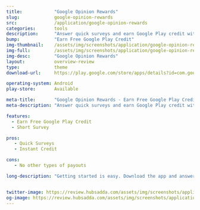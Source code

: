 ```yaml
---
title:            "Google Opinion Rewards"
slug:             google-opinion-rewards
src:              /application/google-opinion-rewards
categories:       tools
description:      "Answer quick surveys and earn Google Play credit with Google Opinion Rewards, an app created by the Google Surveys team."
bump:             "Earn Free Google Play Credit"
img-thumbnail:    /assets/img/screenshots/application/google-opinion-reward.png
img-full:         /assets/img/screenshots/application/google-opinion-reward.png
img-desc:         "Google Opinion Rewards"
layout:           overview-review
type:             theme
download-url:     https://play.google.com/store/apps/details?id=com.google.android.apps.paidtasks&hl=en

operating-system: Android
play-store:       Available

meta-title:       "Google Opinion Rewards - Earn Free Google Play Credit"
meta-description: "Answer quick surveys and earn Google Play credit with Google Opinion Rewards, an app created by the Google Surveys team."

features:
  - Earn Free Google Play Credit
  - Short Survey

pros:
   - Quick Surveys
   - Instant Credit

cons:
   - No other types of payouts

long-description: "Getting started is easy. Download the app and answer basic questions about yourself. We will then send you surveys around once a week, although it may be more or less frequent. You will get a notification on your phone when a short and relevant survey is ready for you, and can receive up to $1.00 in Play credit for completing it. Questions can range from, Which logo is best? and Which promotion is most compelling? to When do you plan on traveling next?"


twitter-image: https://review.hubsadda.com/assets/img/screenshots/application/google-opinion-reward.png
og-image: https://review.hubsadda.com/assets/img/screenshots/application/google-opinion-reward.png
---
```

